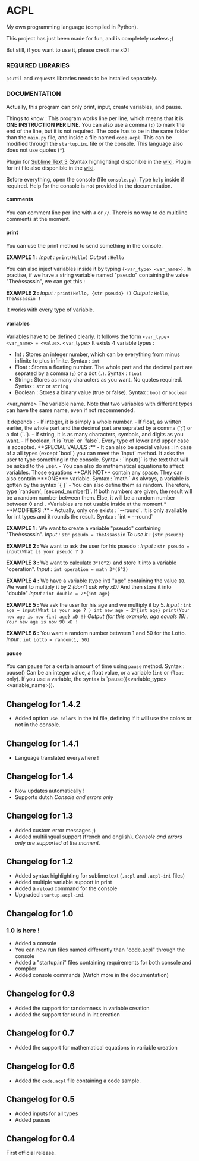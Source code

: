 # ACPL
My own programming language (compiled in Python).

This project has just been made for fun, and is completely useless ;)

But still, if you want to use it, please credit me xD !

### REQUIRED LIBRARIES ###
`psutil` and `requests` libraries needs to be installed separately.

### DOCUMENTATION ###
Actually, this program can only print, input, create variables, and pause.

Things to know :
This program works line per line, which means that it is **ONE INSTRUCTION PER LINE**.
You can also use a comma (`;`) to mark the end of the line, but it is not required.
The code has to be in the same folder than the `main.py` file, and inside a file named `code.acpl`.
This can be modified through the `startup.ini` file or the console.
This language also does not use quotes (`"`).

Plugin for [Sublime Text 3](https://www.sublimetext.com/3) (Syntax highlighting) disponible in the [wiki](https://github.com/megat69/ACPL/wiki/Sublime-Text---Color-Highlighting).
Plugin for ini file also disponible in the [wiki](https://github.com/megat69/ACPL/wiki/Sublime-Text---Color-Highlighting).

Before everything, open the console (file `console.py`). Type `help` inside if required.
Help for the console is not provided in the documentation.

#### comments #####
You can comment line per line with `#` or `//`.
There is no way to do multiline comments at the moment.

#### print ####
You can use the print method to send something in the console.

**EXAMPLE 1 :**
*Input :*
`print(Hello)`
*Output :*
`Hello`

You can also inject variables inside it by typing `{<var_type> <var_name>}`.
In practise, if we have a string variable named "pseudo" containing the value "TheAssassin", we can get this :

**EXAMPLE 2 :**
*Input :*
`print(Hello, {str pseudo} !)`
*Output :*
`Hello, TheAssassin !`

It works with every type of variable.

#### variables ####
Variables have to be defined clearly.
It follows the form `<var_type> <var_name> = <value>`.
<var_type> 
It exists 4 variable types :

 - Int : Stores an integer number, which can be everything from minus infinite to plus infinite. Syntax : `int`
 - Float : Stores a floating number. The whole part and the decimal part are seprated by a comma (`;`) or a dot (`.`). Syntax : `float`
 - String : Stores as many characters as you want. No quotes required. Syntax : `str` or `string`
 - Boolean : Stores a binary value (true or false). Syntax : `bool` or `boolean`

<var_name>
The variable name. Note that two variables with different types can have the same name, even if not recommended.

<value>
It depends :
 - If integer, it is simply a whole number.
 - If float, as written earlier, the whole part and the decimal part are seprated by a comma (`;`) or a dot (`.`).
 - If string, it is as many characters, symbols, and digits as you want.
 - If boolean, it is `true` or `false`. Every type of lower and upper case is accepted.
**SPECIAL VALUES :**
 - It can also be special values : in case of a all types (except `bool`) you can meet the `input` method.
   It asks the user to type something in the console.
   Syntax : `input(<text>)`
   <text> is the text that will be asked to the user.
 - You can also do mathematical equations to affect variables. Those equations **CAN NOT** contain any space.
   They can also contain ***ONE*** variable.
   Syntax : `math <equation>`
   As always, a variable is gotten by the syntax `{<type> <name>}`
 - You can also define them as random.
   Therefore, type `random(<first_number>, [second_number])`.
   If both numbers are given, the result will be a random number between them.
   Else, it will be a random number between 0 and <first_number>.
   *Variables are not usable inside at the moment.*
**MODIFIERS :**
 - Actually, only one exists : `--round`.
   It is only available for int types and it rounds the result.
   Syntax : `int <var_name> = <value> --round`

**EXAMPLE 1 :**
We want to create a variable "pseudo" containing "TheAssassin".
*Input :*
`str pseudo = TheAssassin`
*To use it :*
`{str pseudo}`

**EXAMPLE 2 :**
We want to ask the user for his pseudo :
*Input :*
`str pseudo = input(What is your pseudo ? )`

**EXAMPLE 3 :**
We want to calculate `3*(6^2)` and store it into a variable "operation".
*Input :*
`int operation = math 3*(6^2)`

**EXAMPLE 4 :**
We have a variable (type int) "age" containing the value `18`. We want to multiply it by 2 *(don't ask why xD)*
And then store it into "double"
*Input :*
`int double = 2*{int age}`

**EXAMPLE 5 :**
We ask the user for his age and we multiply it by 5.
*Input :*
`int age = input(What is your age ? )
int new_age = 2*{int age}
print(Your new age is now {int age} xD !)`
*Output (for this example, age equals 18) :*
`Your new age is now 90 xD !`

**EXAMPLE 6 :**
You want a random number between 1 and 50 for the Lotto.
*Input :*
`int Lotto = random(1, 50)`

#### pause ####
You can pause for a certain amount of time using `pause` method.
Syntax : pause(<seconds>)
<seconds>
Can be an integer value, a float value, or a variable (`int` or `float` only).
If you use a variable, the syntax is `pause({<variable_type> <variable_name>}).

## Changelog for 1.4.2
- Added option `use-colors` in the ini file, defining if it will use the colors or not in the console.

## Changelog for 1.4.1
- Language translated everywhere !

## Changelog for 1.4
- Now updates automatically !
- Supports dutch *Console and errors only*

## Changelog for 1.3
- Added custom error messages ;)
- Added multilingual support (french and english). *Console and errors only are supported at the moment.*

## Changelog for 1.2
- Added syntax highlighting for sublime text (`.acpl` and `.acpl-ini` files)
- Added multiple variable support in print
- Added a `reload` command for the console
- Upgraded `startup.acpl-ini`

## Changelog for 1.0
### **1.0 is here !**
- Added a console
- You can now run files named differently than "code.acpl" through the console
- Added a "startup.ini" files containing requirements for both console and compiler
- Added console commands (Watch more in the documentation)

## Changelog for 0.8
- Added the support for randomness in variable creation
- Added the support for round in int creation

## Changelog for 0.7
- Added the support for mathematical equations in variable creation

## Changelog for 0.6
- Added the `code.acpl` file containing a code sample.

## Changelog for 0.5
- Added inputs for all types
- Added pauses

## Changelog for 0.4

First official release.
